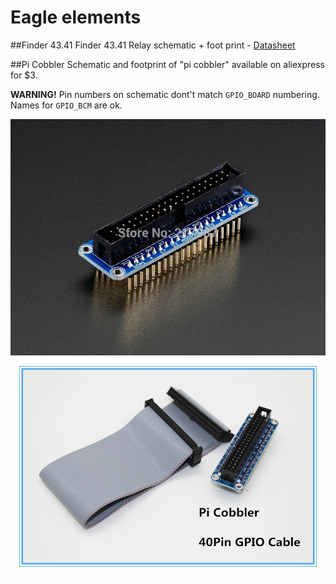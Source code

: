 # Eagle elements
##Finder 43.41
Finder 43.41 Relay schematic + foot print - 
[Datasheet](https://github.com/aartek/akn-eagle/blob/master/finder-relays-series-43.pdf)


##Pi Cobbler
Schematic and footprint of "pi cobbler" available on aliexpress for $3. 

**WARNING!** Pin numbers on schematic dont't match `GPIO_BOARD` numbering. Names for `GPIO_BCM` are ok.

![](https://github.com/aartek/akn-eagle/blob/master/picobbler.jpg)
![](https://github.com/aartek/akn-eagle/blob/master/picobbler2.jpg)
